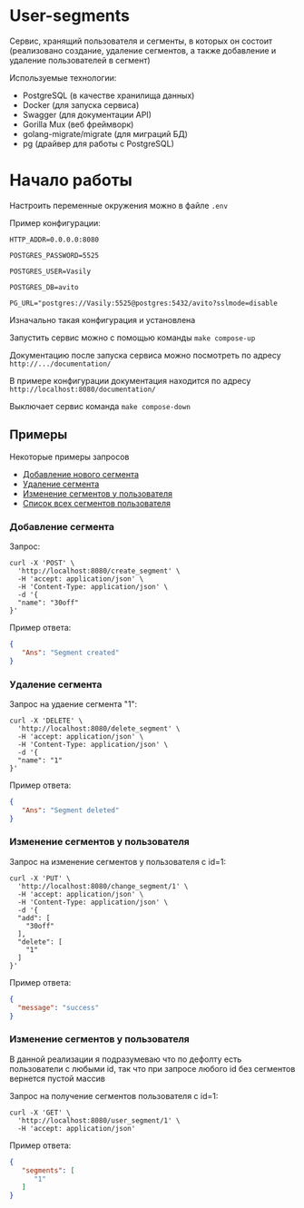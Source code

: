 # User-segments

Cервис, хранящий пользователя и сегменты, в которых он состоит (реализовано создание, удаление сегментов, а также добавление и удаление пользователей в сегмент)

Используемые технологии:
- PostgreSQL (в качестве хранилища данных)
- Docker (для запуска сервиса)
- Swagger (для документации API)
- Gorilla Mux (веб фреймворк)
- golang-migrate/migrate (для миграций БД)
- pg (драйвер для работы с PostgreSQL)


# Начало работы
Настроить переменные окружения можно в файле `.env`

Пример конфигурации:  

`HTTP_ADDR=0.0.0.0:8080` 

`POSTGRES_PASSWORD=5525`

`POSTGRES_USER=Vasily`

`POSTGRES_DB=avito`

`PG_URL="postgres://Vasily:5525@postgres:5432/avito?sslmode=disable`

Изначально такая конфигурация и установлена 

Запустить сервис можно с помощью команды `make compose-up` 

Документацию после запуска сервиса можно посмотреть по адресу `http://.../documentation/`

В примере конфигурации документация находится по адресу `http://localhost:8080/documentation/`


Выключает сервис команда `make compose-down`


## Примеры

Некоторые примеры запросов
- [Добавление нового сегмента](#create-segment)
- [Удаление сегмента](#delete-segment)
- [Изменение сегментов у пользователя](#change-segment)
- [Список всех сегментов пользователя](#get-segment)


### Добавление сегмента <a name="create-segment"></a>

Запрос:
```curl
curl -X 'POST' \
  'http://localhost:8080/create_segment' \
  -H 'accept: application/json' \
  -H 'Content-Type: application/json' \
  -d '{
  "name": "30off"
}'
```
Пример ответа:
```json
{
   "Ans": "Segment created"
}
```

### Удаление сегмента <a name="delete-segment"></a>

Запрос на удаение сегмента "1":
```curl
curl -X 'DELETE' \
  'http://localhost:8080/delete_segment' \
  -H 'accept: application/json' \
  -H 'Content-Type: application/json' \
  -d '{
  "name": "1"
}'
```
Пример ответа:
```json
{
   "Ans": "Segment deleted"
}
```

### Изменение сегментов у пользователя <a name="change-segment"></a>

Запрос на изменение сегментов у пользователя с id=1:
```curl
curl -X 'PUT' \
  'http://localhost:8080/change_segment/1' \
  -H 'accept: application/json' \
  -H 'Content-Type: application/json' \
  -d '{
  "add": [
    "30off"
  ],
  "delete": [
    "1"
  ]
}'
```
Пример ответа:
```json
{
  "message": "success"
}
```

### Изменение сегментов у пользователя <a name="get-segment"></a>

В данной реализации я подразумеваю что по дефолту есть пользователи с любыми id, так что при запросе любого id без сегментов вернется пустой массив 

Запрос на получение сегментов пользователя с id=1:
```curl
curl -X 'GET' \
  'http://localhost:8080/user_segment/1' \
  -H 'accept: application/json'
```
Пример ответа:
```json
{
   "segments": [
      "1"
   ]
}
```